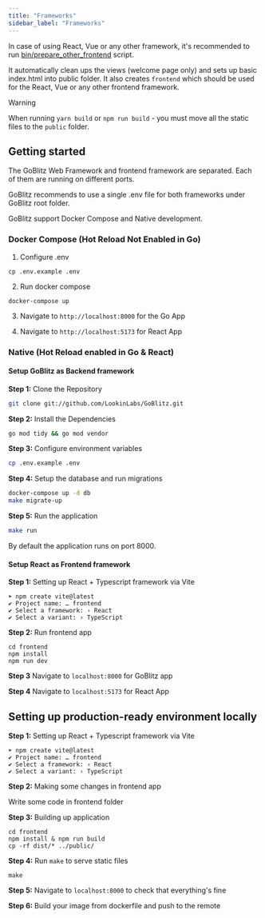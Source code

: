 ```yaml
---
title: "Frameworks"
sidebar_label: "Frameworks"
---
```


In case of using React, Vue or any other framework, it's recommended to run [bin/prepare_other_frontend](https://github.com/KostLinux/GoBlitz/blob/master/bin/prepare_other_frontend.sh) script.

It automatically clean ups the views (welcome page only) and sets up basic index.html into public folder. It also creates `frontend` which should be used for the React, Vue or any other frontend framework.

> [!WARNING]
> When running `yarn build` or `npm run build` - you must move all the static files to the `public` folder.

## Getting started

The GoBlitz Web Framework and frontend framework are separated. Each of them are running on different ports.

GoBlitz recommends to use a single .env file for both frameworks under GoBlitz root folder.

GoBlitz support Docker Compose and Native development.

### Docker Compose (Hot Reload Not Enabled in Go)

1. Configure .env

```
cp .env.example .env
```

2. Run docker compose

```
docker-compose up
```

3. Navigate to `http://localhost:8000` for the Go App

4. Navigate to `http://localhost:5173` for React App

### Native (Hot Reload enabled in Go & React)

#### Setup GoBlitz as Backend framework

**Step 1:** Clone the Repository

```bash
git clone git://github.com/LookinLabs/GoBlitz.git
```

**Step 2:** Install the Dependencies

```bash
go mod tidy && go mod vendor
```

**Step 3:** Configure environment variables
    
```bash
cp .env.example .env
```

**Step 4:** Setup the database and run migrations

```bash
docker-compose up -d db
make migrate-up
```

**Step 5:** Run the application

```bash
make run
```

By default the application runs on port 8000.

#### Setup React as Frontend framework

**Step 1:** Setting up React + Typescript framework via Vite

```
➤ npm create vite@latest
✔ Project name: … frontend
✔ Select a framework: › React
✔ Select a variant: › TypeScript
```

**Step 2:** Run frontend app

```
cd frontend
npm install
npm run dev
```

**Step 3** Navigate to `localhost:8000` for GoBlitz app

**Step 4** Navigate to `localhost:5173` for React App

## Setting up production-ready environment locally

**Step 1:** Setting up React + Typescript framework via Vite

```
➤ npm create vite@latest
✔ Project name: … frontend
✔ Select a framework: › React
✔ Select a variant: › TypeScript
```

**Step 2:** Making some changes in frontend app

Write some code in frontend folder

**Step 3:** Building up application

```
cd frontend
npm install & npm run build
cp -rf dist/* ../public/
```

**Step 4:** Run `make` to serve static files

```
make
```

**Step 5:** Navigate to `localhost:8000` to check that everything's fine

**Step 6:** Build your image from dockerfile and push to the remote